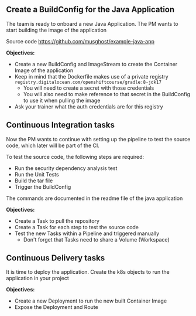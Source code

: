 ## Create a BuildConfig for the Java Application

The team is ready to onboard a new Java Application. The PM wants to start building the image of the application

Source code https://github.com/musghost/example-java-app

**Objectives:**

- Create a new BuildConfig and ImageStream to create the Container Image of the application
- Keep in mind that the Dockerfile makes use of a private registry `registry.digitalocean.com/openshiftcourse/gradle:8-jdk17`
  - You will need to create a secret with those credentials
  - You will also need to make reference to that secret in the BuildConfig to use it when pulling the image
- Ask your trainer what the auth credentials are for this registry

## Continuous Integration tasks

Now the PM wants to continue with setting up the pipeline to test the source code, which later will be part of the CI.

To test the source code, the following steps are required:

- Run the security dependency analysis test
- Run the Unit Tests
- Build the tar file
- Trigger the BuildConfig

The commands are documented in the readme file of the java application

**Objectives:**

- Create a Task to pull the repository
- Create a Task for each step to test the source code
- Test the new Tasks within a Pipeline and triggered manually
  - Don't forget that Tasks need to share a Volume (Workspace)

## Continuous Delivery tasks

It is time to deploy the application. Create the k8s objects to run the application in your project

**Objectives:**

- Create a new Deployment to run the new built Container Image
- Expose the Deployment and Route
